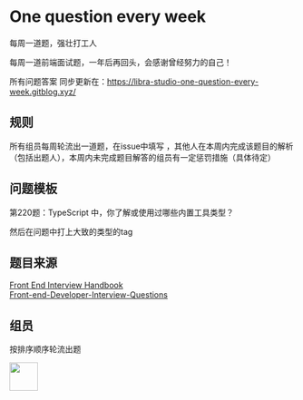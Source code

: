# One question every week

每周一道题，强壮打工人

每周一道前端面试题，一年后再回头，会感谢曾经努力的自己！

所有问题答案 同步更新在：https://libra-studio-one-question-every-week.gitblog.xyz/


## 规则

所有组员每周轮流出一道题，在issue中填写 ，其他人在本周内完成该题目的解析（包括出题人），本周内未完成题目解答的组员有一定惩罚措施（具体待定）

## 问题模板

第220题：TypeScript 中，你了解或使用过哪些内置工具类型？

然后在问题中打上大致的类型的tag

## 题目来源
[Front End Interview Handbook
](https://www.frontendinterviewhandbook.com/zh/javascript-questions)  
[Front-end-Developer-Interview-Questions](https://github.com/h5bp/Front-end-Developer-Interview-Questions)


## 组员

按排序顺序轮流出题

<a href="https://github.com/hezhengjie">
    <img src="https://avatars.githubusercontent.com/u/11374813?v=4" width="50px">
</a> 
